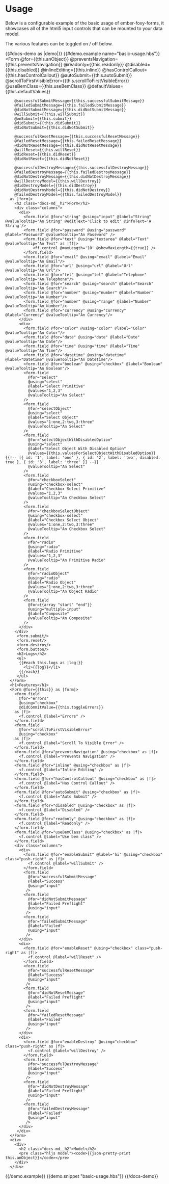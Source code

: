 # Usage 

Below is a configurable example of the basic usage of ember-foxy-forms, it showcases all of the html5 input controls
that can be mounted to your data model.

The various features can be toggled on / off below.

{{#docs-demo as |demo|}}
  {{#demo.example name="basic-usage.hbs"}}
      <Form
        @for={{this.anObject}} 
        @preventsNavigation={{this.preventsNavigation}}
        @readonly={{this.readonly}} 
        @disabled={{this.disabled}} 
        @inlineEditing={{this.inline}} 
        @hasControlCallout={{this.hasControlCallout}} 
        @autoSubmit={{this.autoSubmit}} 
        @scrollToFirstVisibleError={{this.scrollToFirstVisibleError}}
        @useBemClass={{this.useBemClass}}
        @defaultValues={{this.defaultValues}}

        @successfulSubmitMessage={{this.successfulSubmitMessage}}
        @failedSubmitMessage={{this.failedSubmitMessage}}
        @didNotSubmitMessage={{this.didNotSubmitMessage}}
        @willSubmit={{this.willSubmit}}
        @onSubmit={{this.submit}}
        @didSubmit={{this.didSubmit}}
        @didNotSubmit={{this.didNotSubmit}}
       
        @successfulResetMessage={{this.successfulResetMessage}}
        @failedResetMessage={{this.failedResetMessage}}
        @didNotResetMessage={{this.didNotResetMessage}}
        @willReset={{this.willReset}}
        @didReset={{this.didReset}}
        @didNotReset={{this.didNotReset}}
        
        @successfulDestroyMessage={{this.successfulDestroyMessage}}
        @failedDestroyMessage={{this.failedDestroyMessage}}
        @didNotDestroyMessage={{this.didNotDestroyMessage}}
        @willDestroyModel={{this.willDestroy}}
        @didDestroyModel={{this.didDestroy}}
        @didNotDestroyModel={{this.didNotDestroy}}
        @failedDestroyModel={{this.failedDestroyModel}}
      as |form|>
        <h2 class="docs-md__h2">Form</h2>
        <div class="columns">
          <div>
            <form.field @for="string" @using="input" @label="String" @valueTooltip="An String" @editText='Click to edit' @infoText='A String'/>
            <form.field @for="password" @using="password" @label="Password" @valueTooltip="An Password" />
            <form.field @for="text" @using="textarea" @label="Text" @valueTooltip="An Text" as |ff|>
                <ff.control @maxLength='10' @showMaxLength={{true}} />
            </form.field>
            <form.field @for="email" @using="email" @label="Email" @valueTooltip="An Email"/>
            <form.field @for="url" @using="url" @label="Url" @valueTooltip="An Url"/>
            <form.field @for="tel" @using="tel" @label="Telephone" @valueTooltip="An Telephone"/>
            <form.field @for="search" @using="search" @label="Search" @valueTooltip="An Search"/>
            <form.field @for="number" @using="number" @label="Number" @valueTooltip="An Number"/>
            <form.field @for="number" @using="range" @label="Number" @valueTooltip="An Number"/>
            <form.field @for="currency" @using="currency" @label="Currency" @valueTooltip="An Currency"/>
          </div>
          <div>
            <form.field @for="color" @using="color" @label="Color" @valueTooltip="An Color"/>
            <form.field @for="date" @using="date" @label="Date" @valueTooltip="An Date"/>
            <form.field @for="time" @using="time" @label="Time" @valueTooltip="An Time"/>
            <form.field @for="datetime" @using="datetime" @label="Datetime" @valueTooltip="An Datetime"/>
            <form.field @for="boolean" @using="checkbox" @label="Boolean"  @valueTooltip="An Boolean"/>
            <form.field 
              @for="select" 
              @using="select" 
              @label="Select Primitive" 
              @values="1,2,3" 
              @valueTooltip="An Select"
            />
            <form.field 
              @for="selectObject" 
              @using="select" 
              @label="Select Object" 
              @values="1:one,2:two,3:three" 
              @valueTooltip="An Select"
            />
            <form.field 
              @for="selectObjectWithDisabledOption" 
              @using="select" 
              @label="Select Object With Disabled Option" 
              @values={{this.valuesForSelectObjectWithDisabledOption}} {{!-- [{ id: '1', label: 'one' }, { id: '2', label: 'two', disabled: true }, { id: '3', label: 'three' }] --}}
              @valueTooltip="An Select"
            />
            <form.field 
              @for="checkboxSelect" 
              @using="checkbox-select" 
              @label="Checkbox Select Primitive" 
              @values="1,2,3" 
              @valueTooltip="An Checkbox Select"
            />
            <form.field 
              @for="checkboxSelectObject" 
              @using="checkbox-select" 
              @label="Checkbox Select Object" 
              @values="1:one,2:two,3:three" 
              @valueTooltip="An Checkbox Select"
            />
            <form.field 
              @for="radio" 
              @using="radio" 
              @label="Radio Primitive" 
              @values="1,2,3" 
              @valueTooltip="An Primitive Radio"
            />
            <form.field 
              @for="radioObject" 
              @using="radio" 
              @label="Radio Object" 
              @values="1:one,2:two,3:three" 
              @valueTooltip="An Object Radio"
            />
            <form.field 
              @for={{array "start" "end"}} 
              @using="multiple-input" 
              @label="Composite" 
              @valueTooltip="An Composite"
            />
          </div>
        </div>
         <form.submit/>
         <form.reset/>
         <form.destroy/>
         <form.button/>
         <h2>Logs</h2>
         <ul>
          {{#each this.logs as |log|}}
            <li>{{log}}</li>
          {{/each}}
         </ul>
      </Form>
      <h1>Features</h1>
      <Form @for={{this}} as |form|>
        <form.field 
          @for="errors" 
          @using="checkbox" 
          @didCommitValue={{this.toggleErrors}}
        as |f|>
          <f.control @label="Errors" />
        </form.field>
        <form.field 
          @for="scrollToFirstVisibleError" 
          @using="checkbox" 
        as |f|>
          <f.control @label="Scroll To Visible Error" />
        </form.field>
        <form.field @for="preventsNavigation" @using="checkbox" as |f|>
          <f.control @label="Prevents Navigation" />
        </form.field>
        <form.field @for="inline" @using="checkbox" as |f|>
          <f.control @label="Inline Editing" />
        </form.field>
        <form.field @for="hasControlCallout" @using="checkbox" as |f|>
          <f.control @label="Has Control Callout" />
        </form.field>
        <form.field @for="autoSubmit" @using="checkbox" as |f|>
          <f.control @label="Auto Submit" />
        </form.field>
        <form.field @for="disabled" @using="checkbox" as |f|>
          <f.control @label="Disabled" />
        </form.field>
        <form.field @for="readonly" @using="checkbox" as |f|>
          <f.control @label="Readonly" />
        </form.field>
        <form.field @for="useBemClass" @using="checkbox" as |f|>
          <f.control @label="Use bem class" />
        </form.field>
        <div class="columns">
          <div>
            <form.field @for="enableSubmit" @label='hi' @using="checkbox" class="push-right" as |f|>
              <f.control @label="willSubmit" />
            </form.field>
            <form.field 
              @for="successfulSubmitMessage"
              @label="Success"
              @using="input" 
             />
            <form.field 
              @for="didNotSubmitMessage"
              @label="Failed Preflight"
              @using="input" 
             />
            <form.field 
              @for="failedSubmitMessage"
              @label="Failed"
              @using="input" 
             />
          </div>
          <div>
            <form.field @for="enableReset" @using="checkbox" class="push-right" as |f|>
              <f.control @label="willReset" />
            </form.field>
            <form.field 
              @for="successfulResetMessage"
              @label="Success"
              @using="input" 
             />
            <form.field 
              @for="didNotResetMessage"
              @label="Failed Preflight"
              @using="input" 
             />
            <form.field 
              @for="failedResetMessage"
              @label="Failed"
              @using="input" 
             />
          </div>
          <div>
            <form.field @for="enableDestroy" @using="checkbox" class="push-right" as |f|>
              <f.control @label="willDestroy" />
            </form.field>
            <form.field 
              @for="successfulDestroyMessage"
              @label="Success"
              @using="input" 
             />
            <form.field 
              @for="didNotDestroyMessage"
              @label="Failed Preflight"
              @using="input" 
             />
            <form.field 
              @for="failedDestroyMessage"
              @label="Failed"
              @using="input" 
             />
          </div>
         </div>
      </Form>
      <div>
        <div>
          <h2 class="docs-md__h2">Model</h2>
          <pre class="hljs model"><code>{{json-pretty-print this.anObject}}</code></pre>
        </div>
      </div>
  {{/demo.example}}
  {{demo.snippet "basic-usage.hbs"}}
{{/docs-demo}}


